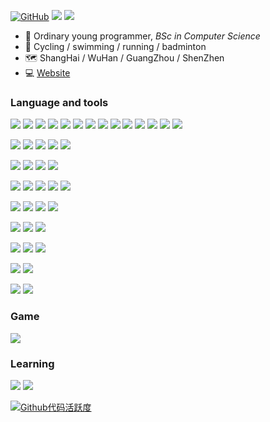 

[![GitHub](https://img.shields.io/badge/dynamic/json?logo=github&label=GitHub&labelColor=495867&color=495867&query=%24.data.totalSubs&url=https%3A%2F%2Fapi.spencerwoo.com%2Fsubstats%2F%3Fsource%3Dgithub%26queryKey%3Dhayschan&style=flat-square)](https://github.com/Fusuccess) 
[![](https://img.shields.io/badge/-Gitee-c5312a?style=flat-square&logo=Gitee&logoColor=ffffff)](https://gitee.com/Fusuccess)
[![](https://img.shields.io/badge/Wechat_Fusuccess-a2c73e?style=flat-square&logo=Wechat&logoColor=ffffff)](https://github.com/Fusuccess)


- 👤 Ordinary young programmer, _BSc in Computer Science_
- 🏃 Cycling / swimming / running / badminton
- 🗺️ ShangHai / WuHan / GuangZhou / ShenZhen
- 💻 [Website](fusuccess.top)
### Language and tools
[![](https://img.shields.io/badge/-Java-3b88c5?style=flat-square&logo=java&logoColor=ffffff)](https://www.java.com/)
[![](https://img.shields.io/badge/-JSP-232228?style=flat-square&logo=Jsp&logoColor=ffffff)](https://www.javatpoint.com/jsp-tutorial)
[![](https://img.shields.io/badge/-Spring-2f5f1c?style=flat-square&logo=Spring&logoColor=ffffff)](https://spring.io)
[![](https://img.shields.io/badge/-SpringMvc-2f5f1c?style=flat-square&logo=SpringMvc&logoColor=ffffff)](https://spring.io/guides/gs/serving-web-content)
[![](https://img.shields.io/badge/-SpringBoot-2f5f1c?style=flat-square&logo=SpringBoot&logoColor=ffffff)](https://spring.io/projects/spring-boot)
[![](https://img.shields.io/badge/-SpringSecurity-2f5f1c?style=flat-square&logo=SpringSecurity&logoColor=ffffff)](https://spring.io/projects/spring-security)
[![](https://img.shields.io/badge/-Mybatis-c6291c?style=flat-square&logo=Mybatis&logoColor=ffffff)](https://mybatis.org/mybatis-3/)
[![](https://img.shields.io/badge/-MybatisPlus-4494e9?style=flat-square&logo=Mybatisplus&logoColor=ffffff)](https://baomidou.com/)
[![](https://img.shields.io/badge/-Shiro-4972c1?style=flat-square&logo=apacheshiro&logoColor=ffffff)](https://shiro.apache.org/tutorial.html)
[![](https://img.shields.io/badge/-flowable-7ca92f?style=flat-square&logo=flowable&logoColor=ffffff)](https://www.flowable.com/)
[![](https://img.shields.io/badge/-maven-912b44?style=flat-square&logo=apachemaven&logoColor=ffffff)](https://maven.apache.org/)
[![](https://img.shields.io/badge/-tomcat-c9a33e?style=flat-square&logo=apachetomcat&logoColor=ffffff)](https://tomcat.apache.org/)
[![](https://img.shields.io/badge/-nginx-429343?style=flat-square&logo=nginx&logoColor=ffffff)](https://nginx.org/)
[![](https://img.shields.io/badge/-minio-b73c4b?style=flat-square&logo=minio&logoColor=ffffff)](https://min.io/)

[![](https://img.shields.io/badge/-JavaScript-998347?style=flat-square&logo=JavaScript&logoColor=ffffff)](https://docs.oracle.com/en/database/oracle/oracle-database/23/mlejs/oracle-database-javascript-developers-guide.pdf)
[![](https://img.shields.io/badge/-HTML-998347?style=flat-square&logo=html5&logoColor=ffffff)](https://www.w3schools.com/html/)
[![](https://img.shields.io/badge/-Vue-51b389?style=flat-square&logo=vuedotjs&logoColor=ffffff)](https://vuejs.org/)
[![](https://img.shields.io/badge/-CSS-4577ae?style=flat-square&logo=CSS3&logoColor=ffffff)](https://www.w3schools.com/Css/)
[![](https://img.shields.io/badge/-Hugo-e95286?style=flat-square&logo=Hugo&logoColor=ffffff)](https://gohugo.io/)


[![](https://img.shields.io/badge/-Redis-c93d2f?style=flat-square&logo=redis&logoColor=ffffff)](https://redis.io/)
[![](https://img.shields.io/badge/-Elasticsearch-1d1b1d?style=flat-square&logo=elasticsearch&logoColor=ffffff)](https://www.elastic.co/)
[![](https://img.shields.io/badge/-Quartz-689fd0?style=flat-square&logo=quartz&logoColor=ffffff)](https://www.quartz-scheduler.org/)
[![](https://img.shields.io/badge/-Nacos-689fd0?style=flat-square&logo=nacos&logoColor=ffffff)](https://nacos.io/)

[![](https://img.shields.io/badge/-ElementUI-4982da?style=flat-square&logo=ElementUI&logoColor=ffffff)](https://element.eleme.cn/)
[![](https://img.shields.io/badge/-EasyUI-001884?style=flat-square&logo=EasyUI&logoColor=ffffff)](https://jeasyui.com/)
[![](https://img.shields.io/badge/-LayUI-55b7aa?style=flat-square&logo=LayUI&logoColor=ffffff)](https://layui.dev/)
[![](https://img.shields.io/badge/-Echarts-9d3b4e?style=flat-square&logo=apacheecharts&logoColor=ffffff)](https://echarts.apache.org/)
[![](https://img.shields.io/badge/-HeighCharts-8088e2?style=flat-square&logo=HeighCharts&logoColor=ffffff)](https://www.highcharts.com/)

[![](https://img.shields.io/badge/-IDEA-6455bd?style=flat-square&logo=intellijidea&logoColor=ffffff)](https://www.jetbrains.com/idea/)
[![](https://img.shields.io/badge/-DataGrip-5b9fb4?style=flat-square&logo=datagrip&logoColor=ffffff)](https://www.jetbrains.com/datagrip/)
[![](https://img.shields.io/badge/-VisualStudioCode-1b9cf0?style=flat-square&logo=visualstudiocode&logoColor=ffffff)](https://code.visualstudio.com/)
[![](https://img.shields.io/badge/-Eclipse-3b3b3b?style=flat-square&logo=Eclipse&logoColor=ffffff)](https://www.eclipse.org/)

[![](https://img.shields.io/badge/-Bash-000000?style=flat-square&logo=bash&logoColor=ffffff)](https://www.gnu.org/software/bash/manual/bash.html)
[![](https://img.shields.io/badge/-Vim-000000?style=flat-square&logo=vim&logoColor=ffffff)](https://www.vim.org/)
[![](https://img.shields.io/badge/-Markdown-000000?style=flat-square&logo=markdown&logoColor=ffffff)](https://www.markdownguide.org/)

[![](https://img.shields.io/badge/-Linux-3b3b3b?style=flat-square&logo=Linux&logoColor=ffffff)](https://www.linux.org/)
[![](https://img.shields.io/badge/-Centos-1f2474?style=flat-square&logo=centos&logoColor=ffffff)](https://www.centos.org/)
[![](https://img.shields.io/badge/-Ubuntu-cd522a?style=flat-square&logo=ubuntu&logoColor=ffffff)](https://ubuntu.com/)

[![](https://img.shields.io/badge/-Oracle-945456?style=flat-square&logo=Oracle&logoColor=ffffff)](https://www.oracle.com/)
[![](https://img.shields.io/badge/-Mysql-235b82?style=flat-square&logo=Mysql&logoColor=ffffff)](https://www.mysql.com/)


[![](https://img.shields.io/badge/-Docker-2f6fb8?style=flat-square&logo=Docker&logoColor=ffffff)](https://www.docker.com/)
[![](https://img.shields.io/badge/-OpenVPN-f68e36?style=flat-square&logo=openvpn&logoColor=ffffff)](https://openvpn.net/)


### Game
[![](https://img.shields.io/badge/Minecraft-808254?style=flat-square&logo=minecraft&logoColor=ffffff)](https://www.minecraft.net/)

### Learning 
[![](https://img.shields.io/badge/Python-2f75dc?style=flat-square&logo=Python&logoColor=ffffff)](https://www.python.org/)
[![](https://img.shields.io/badge/react-2f75dc?style=flat-square&logo=react&logoColor=ffffff)](https://react.dev/)


[![Github代码活跃度](https://github-readme-activity-graph.vercel.app/graph?username=Fusuccess&theme=react)](https://github.com/Fusuccess/)


<!--
<h6>* These nice badges are generated by <a href="https://shields.io/">Shields.io</a> and <a href="https://github.com/spencerwooo/Substats">Substats</a>.</h6>

**Fusuccess/Fusuccess** is a ✨ _special_ ✨ repository because its `README.md` (this file) appears on your GitHub profile.

Here are some ideas to get you started:

- 🔭 I’m currently working on ...
- 🌱 I’m currently learning ...
- 👯 I’m looking to collaborate on ...
- 🤔 I’m looking for help with ...
- 💬 Ask me about ...
- 📫 How to reach me: ...
- 😄 Pronouns: ...
- ⚡ Fun fact: ...
-->
